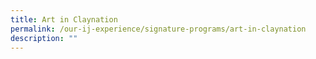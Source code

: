 ```yaml
---
title: Art in Claynation
permalink: /our-ij-experience/signature-programs/art-in-claynation
description: ""
---
```

